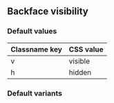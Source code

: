 ## Backface visibility

<!-- <values.backfaceVisibility> -->
### Default values
|Classname key|CSS value|
|-------------|---------|
|v            |visible  |
|h            |hidden   |

<!-- </values.backfaceVisibility> -->

<!-- <variants.backfaceVisibility> -->
### Default variants

<!-- </variants.backfaceVisibility> -->